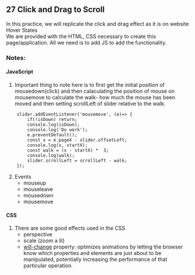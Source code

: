 ## 27 Click and Drag to Scroll
In this practice, we will replicate the click and drag effect as it is on website Hover States <br/>
We are provided with the HTML, CSS necessary to create this page/application. All we need is to add JS to add the functionality.

### Notes:
#### JavaScript
1. Important thing to note here is to first get the initial position of mousedown(click) and then calaculating the position of mouse on mousemove to calculate the walk- how much the mouse has been moved and then setting scrollLeft of slider relative to the walk.
```
    slider.addEventListener('mousemove', (e)=> {
        if(!isDown) return;
        console.log(isDown);
        console.log('Do work');
        e.preventDefault();
        const x = e.pageX - slider.offsetLeft;
        console.log(x, startX);
        const walk = (x - startX) *  3;
        console.log(walk);
        slider.scrollLeft = scrollLeft - walk;
    });
```
2. Events 
    * mouseup
    * mouseleave   
    * mousedown
    * mousemove

#### CSS
1. There are some good effects used in the CSS
    * perspective
    * scale (zoom a lil)
    * [will-change](https://css-tricks.com/almanac/properties/w/will-change/) property: optimizes animations by letting the browser know which properties and elements are just about to be manipulated, potentially increasing the performance of that particular operation.
